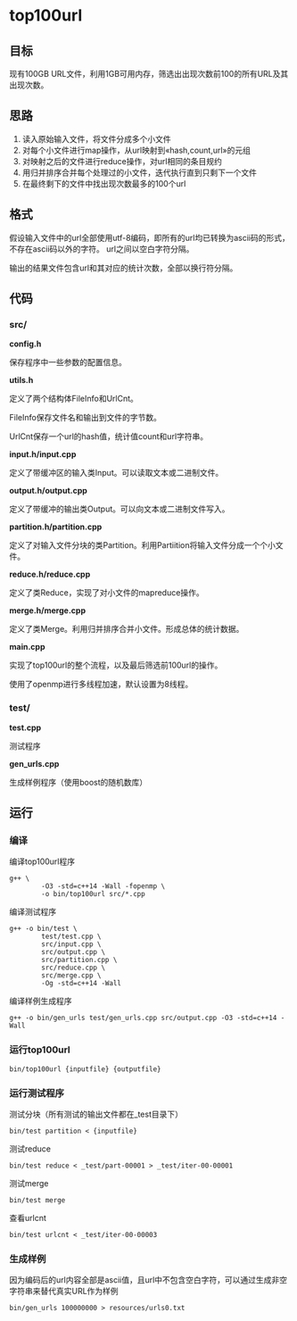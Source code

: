 # top100url

## 目标

现有100GB URL文件，利用1GB可用内存，筛选出出现次数前100的所有URL及其出现次数。

## 思路

1. 读入原始输入文件，将文件分成多个小文件
2. 对每个小文件进行map操作，从url映射到«hash,count,url»的元组
3. 对映射之后的文件进行reduce操作，对url相同的条目规约
4. 用归并排序合并每个处理过的小文件，迭代执行直到只剩下一个文件
5. 在最终剩下的文件中找出现次数最多的100个url

## 格式

假设输入文件中的url全部使用utf-8编码，即所有的url均已转换为ascii码的形式，不存在ascii码以外的字符。
url之间以空白字符分隔。

输出的结果文件包含url和其对应的统计次数，全部以换行符分隔。

## 代码

### src/

**config.h**

保存程序中一些参数的配置信息。

**utils.h**

定义了两个结构体FileInfo和UrlCnt。

FileInfo保存文件名和输出到文件的字节数。

UrlCnt保存一个url的hash值，统计值count和url字符串。

**input.h/input.cpp**

定义了带缓冲区的输入类Input。可以读取文本或二进制文件。

**output.h/output.cpp**

定义了带缓冲的输出类Output。可以向文本或二进制文件写入。

**partition.h/partition.cpp**

定义了对输入文件分块的类Partition。利用Partiition将输入文件分成一个个小文件。

**reduce.h/reduce.cpp**

定义了类Reduce，实现了对小文件的mapreduce操作。

**merge.h/merge.cpp**

定义了类Merge。利用归并排序合并小文件。形成总体的统计数据。

**main.cpp**

实现了top100url的整个流程，以及最后筛选前100url的操作。

使用了openmp进行多线程加速，默认设置为8线程。

### test/

**test.cpp**

测试程序

**gen_urls.cpp**

生成样例程序（使用boost的随机数库）

## 运行

### 编译

编译top100url程序

```
g++ \
        -O3 -std=c++14 -Wall -fopenmp \
        -o bin/top100url src/*.cpp
```

编译测试程序

```
g++ -o bin/test \
        test/test.cpp \
        src/input.cpp \
        src/output.cpp \
        src/partition.cpp \
        src/reduce.cpp \
        src/merge.cpp \
        -Og -std=c++14 -Wall
```

编译样例生成程序

```
g++ -o bin/gen_urls test/gen_urls.cpp src/output.cpp -O3 -std=c++14 -Wall
```

### 运行top100url

```
bin/top100url {inputfile} {outputfile}
```

### 运行测试程序

测试分块（所有测试的输出文件都在_test目录下）

```
bin/test partition < {inputfile}
```

测试reduce

```
bin/test reduce < _test/part-00001 > _test/iter-00-00001
```

测试merge

```
bin/test merge
```

查看urlcnt

```
bin/test urlcnt < _test/iter-00-00003  
```

### 生成样例

因为编码后的url内容全部是ascii值，且url中不包含空白字符，可以通过生成非空字符串来替代真实URL作为样例

```
bin/gen_urls 100000000 > resources/urls0.txt
```

